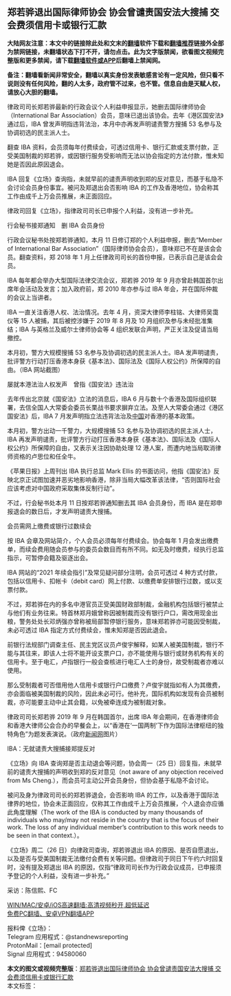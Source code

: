  <h2>郑若骅退出国际律师协会 协会曾谴责国安法大搜捕 交会费须信用卡或银行汇款</h2> <p class="notice"><b>大陆网友注意：本文中的链接除此处和文末的<a href="https://github.com/bannedbook/fanqiang" >翻墙</a>软件下载和<a href="https://github.com/killgcd/justmysocks/blob/master/README.md">翻墙推荐</a>链接外全部为禁网链接，未翻墙状态下打不开，请勿点击。此为文字版禁闻，欲看图文视频完整版和更多禁闻，请下载<a href="https://github.com/bannedbook/fanqiang">翻墙软件或APP</a>后翻墙上禁闻网。</p><p>备注：翻墙看新闻非常安全，翻墙以真实身份发表敏感言论有一定风险，但只看不说则没有任何风险，翻的人太多，政府管不过来，也不管。信息自由是天赋人权，请放心大胆的翻墙。</b></p>  <div class="entry">  <p>律政司司长郑若骅最新的行政会议个人利益申报显示，她删去国际律师协会（International Bar Association）会员，意味已退出该协会。去年《港区国安法》通过后，IBA 曾发声明指违背法治，本月中亦再发声明谴责警方搜捕 53 名参与及协调初选的民主派人士。</p> <p>翻查 IBA 资料，会员须每年付费续会，可透过信用卡、银行汇款或支票付款，正受美国制裁的郑若骅，或因银行服务受影响而无法以协会指定的方法付款，惟未知她是否因此原因退会。</p> <p>IBA 回复《立场》查询指，未就早前的谴责声明收到郑的反对意见，而基于私隐不会讨论会员身份事宜。被问及郑退出会否影响 IBA 的工作及香港地位，协会称其工作由成千上万会员推展，未正面回应。</p> <p>律政司回复《立场》，指律政司司长已申报个人利益，没有进一步补充。</p> <p>行会秘书接郑通知　删 IBA 会员身份</p> <p>行政会议秘书处按郑若骅通知，本月 11 日修订郑的个人利益申报，删去“Member of International Bar Association”（国际律师协会会员），意味郑已不在是该会会员。翻查资料，郑 2018 年 1 月上任律政司司长的首份申报，已表示自己是该会会员。</p>  <p>IBA 每年都会举办大型国际法律交流会议，郑若骅 2019 年 9 月亦曾赴韩国首尔出席年会活动及发言；加入政府前，郑 2010 年亦参与过 IBA 年会，并在国际仲裁的会议上当讲者。</p> <p>IBA 一直关注香港人权、法治情况。去年 4 月，资深大律师李柱铭、大律师吴霭仪等 15 人被捕，其后被控涉嫌于 2019 年 8 月及 10 月组织及参与未经批准集结；IBA 与英格兰及威尔士律师协会等 4 组织发联合声明，严正关注及促请当局撤控。</p> <p>本月初，警方大规模搜捕 53 名参与及协调初选的民主派人士。IBA 发声明谴责，批评警方行动打压香港本身获《基本法》、国际法及《国际人权公约》所保障的自由。（IBA 网站截图）</p> <p>屡就本港法治人权发声　曾指《国安法》违法治</p> <p>去年传出北京就《国安法》立法的消息后，IBA 6 月与数十个香港及国际组织联署，去信全国人大常委会委员长栗战书要求摒弃立法。及至人大常委会通过《港区国安法》后，IBA 7 月发声明指立法违背法治及<span class='wp_keywordlink_affiliate'><a href="https://www.bannedbook.org/" title="中国" target="_blank">中国</a></span>对香港的基本政策。</p> <p>本月初，警方出动一千警力，大规模搜捕 53 名参与及协调初选的民主派人士，IBA 再发声明谴责，批评警方行动打压香港本身获《基本法》、国际法及《国际人权公约》所保障的自由，又表示关注因协助处理 12 港人案，而遭内地当局取消律师资格的卢思位和任全牛。</p>  <p>《苹果日报》上周刊出 IBA 执行总监 Mark Ellis 的书面访问，他指《国安法》反映北京正试图加速并恶劣地影响香港，除非当局大幅改革该法律，“否则国际社会应该考虑对中国政府采取集体反制行动”。</p> <p>不过，行会秘书处本月 11 日按郑若骅通知删去其 IBA 会员身份，而 IBA 是在郑申报退会的数日后，才发声明谴责大搜捕。</p> <p>会员需网上缴费或银行过数续会</p> <p>按 IBA 会章及网站简介，个人会员必须每年付费续会。协会每年 1 月会发出缴费单，而续会费用随会员参与的委员会数目而有所不同。如无及时缴费，经执行总监指示，可暂停会籍及驱逐出会。</p> <p>IBA 网站的“2021 年续会指引”及常见疑问部分注明，会员可透过 4 种方式付款，包括以信用卡、扣帐卡（debit card）网上付款、以缴费单安排银行过数，或以支票付款。</p> <p>不过，郑若骅在内的多名中港官员正受美国财政部制裁，金融机构包括银行被禁止与他们有业务往来。特首林郑月娥曾称因被制裁而没有银行户口，需改用现金出粮，警务处处长邓炳强亦曾称被局部暂停银行服务，意味郑若骅亦可能因受制裁，未必可透过 IBA 指定方式付费续会，惟未知郑是否因此退会。</p>  <p>前银行法规部门调查主任、民主党区议员卢俊宇解释，如某人被美国制裁，银行不能与其往来，即该人士将不能开设支票户口，亦不能使用与银行或财务机构有关的信用卡。至于电汇，卢指银行一般会查核进行电汇人士的身份，故受制裁者亦难以使用。</p> <p>那么受制裁者可否借用他人信用卡或银行户口缴费？卢俊宇就指如有人为其缴费，亦会面临被美国制裁的风险，因此未必可行。他补充，国际机构如发现有会员被制裁，亦可能要主动中止其会籍，以免被牵连成为被制裁对象。</p> <p>律政司司长郑若骅 2019 年 9 月在韩国首尔，出席 IBA 年会期间，在香港律师会和香港大律师公会合办的早餐会上，以“香港在‘一国两制’下作为国际法律枢纽的独特角色”为题发表演说。（政府<span class='wp_keywordlink_affiliate'><a href="https://www.bannedbook.org/" title="新闻网">新闻网</a></span>图片）</p> <p>IBA：无就谴责大搜捕接郑提反对</p> <p>《立场》向 IBA 查询郑是否主动退会等问题，协会周一（25 日）回复指，未就早前的谴责大搜捕的声明收到郑的反对意见（not aware of any objection received from Ms Cheng.），而会员可主动公开会员身份，但协会基于私隐不会讨论。</p> <p>被问及身为律政司司长的郑若骅退会，会否影响 IBA 的工作，以及香港于国际法律界的地位，协会未正面回应，仅称其工作由成千上万会员推展，个人退会亦应循此角度理解（The work of the IBA is conducted by many thousands of individuals who may/may not reside in the country that is the focus of their work. The loss of any individual member’s contribution to this work needs to be seen in that context.）。</p>  <p>《立场》周二（26 日）向律政司查询，郑若骅退出 IBA 的原因、是否自愿退出，以及是否与受美国制裁无法缴付会费有关等问题。但律政司于同日下午约六时回复时，没有提及郑退出 IBA 的原因，仅指“律政司司长作为行政会议成员，已申报须予登记的个人利益，没有进一步补充。”</p> <p>采访：陈信熙、FC</p> <p class="texttj"> <a href="https://github.com/bannedbook/fanqiang/wiki/V2ray%E6%9C%BA%E5%9C%BA" target="_blank">WIN/MAC/安卓/iOS高速翻墙:高清视频秒开,超低延迟</a><br/> <a href="https://github.com/bannedbook/fanqiang/wiki/%E7%A6%81%E9%97%BB%E7%BD%91%E5%AE%89%E5%8D%93%E7%BF%BB%E5%A2%99%E6%96%B0%E9%97%BBAPP" target="_blank">免费PC翻墙、安卓VPN翻墙APP</a></p><p>报料俾《立场》：<br /> Telegram 应用程式：@standnewsreporting<br /> ProtonMail：[email protected]<br /> Signal 应用程式：94580060</p><a name='sharetosocial'></a>       <div><b>本文的图文或视频完整版</b>：<a href='https://www.bannedbook.org/bnews/comments/20210126/1475258.html'>郑若骅退出国际律师协会 协会曾谴责国安法大搜捕 交会费须信用卡或银行汇款</a></div>  </div><!--END ENTRY--> <div class="postfooter"> <div>本文标签：</div>  </div><!--END POSTFOOTER--> 